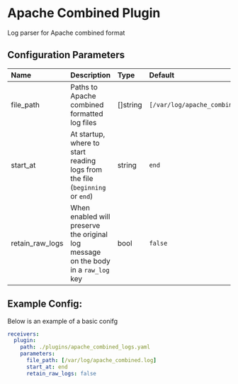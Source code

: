 # Apache Combined Plugin

Log parser for Apache combined format

## Configuration Parameters

| Name | Description | Type | Default | Required | Values |
|:-- |:-- |:-- |:-- |:-- |:-- |
| file_path | Paths to Apache combined formatted log files | []string | `[/var/log/apache_combined.log]` | false |  |
| start_at | At startup, where to start reading logs from the file (`beginning` or `end`) | string | `end` | false | `beginning`, `end` |
| retain_raw_logs | When enabled will preserve the original log message on the body in a `raw_log` key | bool | `false` | false |  |

## Example Config:

Below is an example of a basic conifg

```yaml
receivers:
  plugin:
    path: ./plugins/apache_combined_logs.yaml
    parameters:
      file_path: [/var/log/apache_combined.log]
      start_at: end
      retain_raw_logs: false
```
